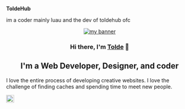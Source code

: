 **ToldeHub**

im a coder mainly luau and the dev of toldehub ofc

<p align="center">
  <a href="https://toldehub.tk" target="_blank" rel="noreferrer"><img src="https://user-images.githubusercontent.com/117697918/205430081-a4f77366-00df-4c43-9fc3-45cbe49c5164.png" alt="my banner"></a>
</p>

<h3 align="center">
Hi there, I'm <a href="https://www.toldehub.tk/" target="_blank" rel="noreferrer">Tolde</a> 👋
</h3>

<h2 align="center">
I'm a Web Developer, Designer, and coder
</h2> 

I love the entire process of developing creative websites. I love the challenge of finding caches and spending time to meet new people.

<a href="https://www.youtube.com/channel/UCVYli9eds7UqGeGgHBP3C_Q/"><img align="left" src="https://cdn-icons-png.flaticon.com/512/1384/1384060.png" alt="Tolde | Youtube" width="21px"/></a>

</br>
